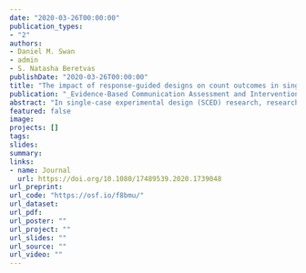 ```yaml
---
date: "2020-03-26T00:00:00"
publication_types:
- "2"
authors:
- Daniel M. Swan
- admin
- S. Natasha Beretvas
publishDate: "2020-03-26T00:00:00"
title: "The impact of response-guided designs on count outcomes in single-case experimental design baselines"
publication: "_Evidence-Based Communication Assessment and Intervention_, forthcoming"
abstract: "In single-case experimental design (SCED) research, researchers often choose when to start treatment based on whether the baseline data collected so far are stable, using what is called a response-guided design. There is evidence that response-guided designs are common, and researchers have described a variety of criteria for assessing stability. With many of these criteria, making judgments about stability could yield data with limited variability, which may have consequences for statistical inference and effect size estimates. However, little research has examined the impact of response-guided design on the resulting data. Drawing on both applied and methodological research, we describe several algorithms as models for response-guided design. We use simulation methods to assess how using a response-guided design impacts the baseline data pattern. The simulations generate baseline data in the form of frequency counts, a common type of outcome in SCEDs. Most of the response-guided algorithms we identified lead to baselines with approximately unbiased mean levels, but nearly all of them lead to underestimates in the baseline variance. We discuss implications for the use of response-guided designs in practice and for the plausibility of specific algorithms as representations of actual research practice."
featured: false
image: 
projects: []
tags: 
slides: 
summary: 
links:
- name: Journal
  url: https://doi.org/10.1080/17489539.2020.1739048
url_preprint: 
url_code: "https://osf.io/f8bmu/"
url_dataset: 
url_pdf: 
url_poster: ""
url_project: ""
url_slides: ""
url_source: ""
url_video: ""
---
```


